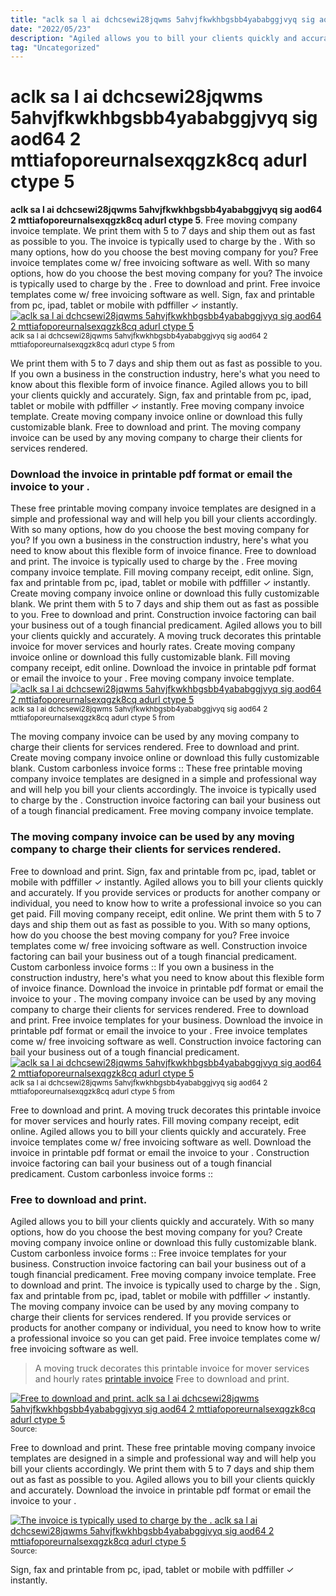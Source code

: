```yaml
---
title: "aclk sa l ai dchcsewi28jqwms 5ahvjfkwkhbgsbb4yababggjvyq sig aod64 2 mttiafoporeurnalsexqgzk8cq adurl ctype 5"
date: "2022/05/23"
description: "Agiled allows you to bill your clients quickly and accurately."
tag: "Uncategorized"
---
```


# aclk sa l ai dchcsewi28jqwms 5ahvjfkwkhbgsbb4yababggjvyq sig aod64 2 mttiafoporeurnalsexqgzk8cq adurl ctype 5
**aclk sa l ai dchcsewi28jqwms 5ahvjfkwkhbgsbb4yababggjvyq sig aod64 2 mttiafoporeurnalsexqgzk8cq adurl ctype 5**. Free moving company invoice template. We print them with 5 to 7 days and ship them out as fast as possible to you. The invoice is typically used to charge by the . With so many options, how do you choose the best moving company for you? Free invoice templates come w/ free invoicing software as well.
With so many options, how do you choose the best moving company for you? The invoice is typically used to charge by the . Free to download and print. Free invoice templates come w/ free invoicing software as well. Sign, fax and printable from pc, ipad, tablet or mobile with pdffiller ✓ instantly.
[![aclk sa l ai dchcsewi28jqwms 5ahvjfkwkhbgsbb4yababggjvyq sig aod64 2 mttiafoporeurnalsexqgzk8cq adurl ctype 5](118498885 "aclk sa l ai dchcsewi28jqwms 5ahvjfkwkhbgsbb4yababggjvyq sig aod64 2 mttiafoporeurnalsexqgzk8cq adurl ctype 5")](118498885)
<small>aclk sa l ai dchcsewi28jqwms 5ahvjfkwkhbgsbb4yababggjvyq sig aod64 2 mttiafoporeurnalsexqgzk8cq adurl ctype 5 from </small>

We print them with 5 to 7 days and ship them out as fast as possible to you. If you own a business in the construction industry, here&#039;s what you need to know about this flexible form of invoice finance. Agiled allows you to bill your clients quickly and accurately. Sign, fax and printable from pc, ipad, tablet or mobile with pdffiller ✓ instantly. Free moving company invoice template. Create moving company invoice online or download this fully customizable blank. Free to download and print. The moving company invoice can be used by any moving company to charge their clients for services rendered.

### Download the invoice in printable pdf format or email the invoice to your .
These free printable moving company invoice templates are designed in a simple and professional way and will help you bill your clients accordingly. With so many options, how do you choose the best moving company for you? If you own a business in the construction industry, here&#039;s what you need to know about this flexible form of invoice finance. Free to download and print. The invoice is typically used to charge by the . Free moving company invoice template. Fill moving company receipt, edit online. Sign, fax and printable from pc, ipad, tablet or mobile with pdffiller ✓ instantly. Create moving company invoice online or download this fully customizable blank. We print them with 5 to 7 days and ship them out as fast as possible to you. Free to download and print. Construction invoice factoring can bail your business out of a tough financial predicament. Agiled allows you to bill your clients quickly and accurately.
A moving truck decorates this printable invoice for mover services and hourly rates. Create moving company invoice online or download this fully customizable blank. Fill moving company receipt, edit online. Download the invoice in printable pdf format or email the invoice to your . Free moving company invoice template.
[![aclk sa l ai dchcsewi28jqwms 5ahvjfkwkhbgsbb4yababggjvyq sig aod64 2 mttiafoporeurnalsexqgzk8cq adurl ctype 5](118498885 "aclk sa l ai dchcsewi28jqwms 5ahvjfkwkhbgsbb4yababggjvyq sig aod64 2 mttiafoporeurnalsexqgzk8cq adurl ctype 5")](118498885)
<small>aclk sa l ai dchcsewi28jqwms 5ahvjfkwkhbgsbb4yababggjvyq sig aod64 2 mttiafoporeurnalsexqgzk8cq adurl ctype 5 from </small>

The moving company invoice can be used by any moving company to charge their clients for services rendered. Free to download and print. Create moving company invoice online or download this fully customizable blank. Custom carbonless invoice forms :: These free printable moving company invoice templates are designed in a simple and professional way and will help you bill your clients accordingly. The invoice is typically used to charge by the . Construction invoice factoring can bail your business out of a tough financial predicament. Free moving company invoice template.

### The moving company invoice can be used by any moving company to charge their clients for services rendered.
Free to download and print. Sign, fax and printable from pc, ipad, tablet or mobile with pdffiller ✓ instantly. Agiled allows you to bill your clients quickly and accurately. If you provide services or products for another company or individual, you need to know how to write a professional invoice so you can get paid. Fill moving company receipt, edit online. We print them with 5 to 7 days and ship them out as fast as possible to you. With so many options, how do you choose the best moving company for you? Free invoice templates come w/ free invoicing software as well. Construction invoice factoring can bail your business out of a tough financial predicament. Custom carbonless invoice forms :: If you own a business in the construction industry, here&#039;s what you need to know about this flexible form of invoice finance. Download the invoice in printable pdf format or email the invoice to your . The moving company invoice can be used by any moving company to charge their clients for services rendered.
Free to download and print. Free invoice templates for your business. Download the invoice in printable pdf format or email the invoice to your . Free invoice templates come w/ free invoicing software as well. Construction invoice factoring can bail your business out of a tough financial predicament.
[![aclk sa l ai dchcsewi28jqwms 5ahvjfkwkhbgsbb4yababggjvyq sig aod64 2 mttiafoporeurnalsexqgzk8cq adurl ctype 5](118498885 "aclk sa l ai dchcsewi28jqwms 5ahvjfkwkhbgsbb4yababggjvyq sig aod64 2 mttiafoporeurnalsexqgzk8cq adurl ctype 5")](118498885)
<small>aclk sa l ai dchcsewi28jqwms 5ahvjfkwkhbgsbb4yababggjvyq sig aod64 2 mttiafoporeurnalsexqgzk8cq adurl ctype 5 from </small>

Free to download and print. A moving truck decorates this printable invoice for mover services and hourly rates. Fill moving company receipt, edit online. Agiled allows you to bill your clients quickly and accurately. Free invoice templates come w/ free invoicing software as well. Download the invoice in printable pdf format or email the invoice to your . Construction invoice factoring can bail your business out of a tough financial predicament. Custom carbonless invoice forms ::

### Free to download and print.
Agiled allows you to bill your clients quickly and accurately. With so many options, how do you choose the best moving company for you? Create moving company invoice online or download this fully customizable blank. Custom carbonless invoice forms :: Free invoice templates for your business. Construction invoice factoring can bail your business out of a tough financial predicament. Free moving company invoice template. Free to download and print. The invoice is typically used to charge by the . Sign, fax and printable from pc, ipad, tablet or mobile with pdffiller ✓ instantly. The moving company invoice can be used by any moving company to charge their clients for services rendered. If you provide services or products for another company or individual, you need to know how to write a professional invoice so you can get paid. Free invoice templates come w/ free invoicing software as well.

> A moving truck decorates this printable invoice for mover services and hourly rates [printable invoice](https://leonidmykhaylo.blogspot.com/2022/08/printable-invoice-template-free.html) Free to download and print.

[![Free to download and print. aclk sa l ai dchcsewi28jqwms 5ahvjfkwkhbgsbb4yababggjvyq sig aod64 2 mttiafoporeurnalsexqgzk8cq adurl ctype 5](10926954459549183782 "aclk sa l ai dchcsewi28jqwms 5ahvjfkwkhbgsbb4yababggjvyq sig aod64 2 mttiafoporeurnalsexqgzk8cq adurl ctype 5")](118498885)
<small>Source: </small>

Free to download and print. These free printable moving company invoice templates are designed in a simple and professional way and will help you bill your clients accordingly. We print them with 5 to 7 days and ship them out as fast as possible to you. Agiled allows you to bill your clients quickly and accurately. Download the invoice in printable pdf format or email the invoice to your .

[![The invoice is typically used to charge by the . aclk sa l ai dchcsewi28jqwms 5ahvjfkwkhbgsbb4yababggjvyq sig aod64 2 mttiafoporeurnalsexqgzk8cq adurl ctype 5](10926954459549183782 "aclk sa l ai dchcsewi28jqwms 5ahvjfkwkhbgsbb4yababggjvyq sig aod64 2 mttiafoporeurnalsexqgzk8cq adurl ctype 5")](118498885)
<small>Source: </small>

Sign, fax and printable from pc, ipad, tablet or mobile with pdffiller ✓ instantly.
